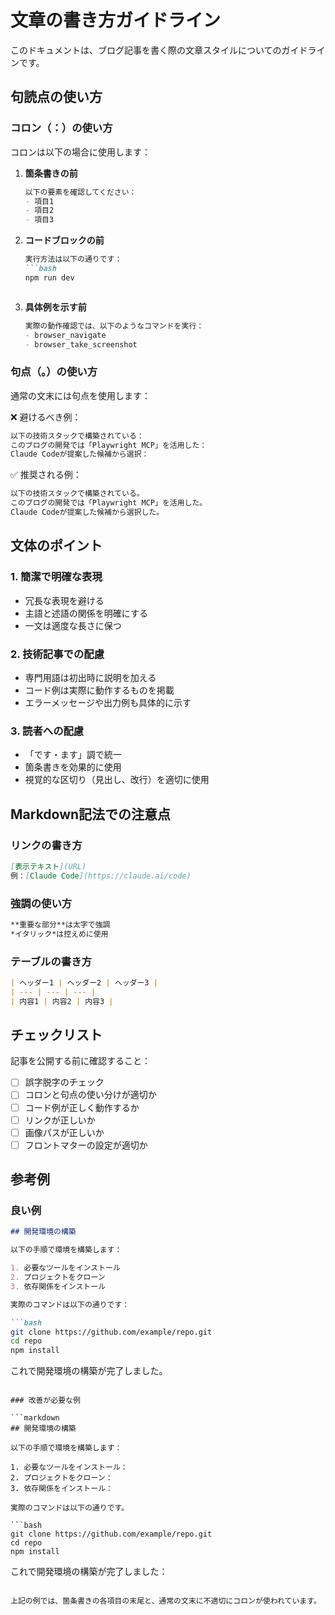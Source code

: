 # 文章の書き方ガイドライン

このドキュメントは、ブログ記事を書く際の文章スタイルについてのガイドラインです。

## 句読点の使い方

### コロン（：）の使い方

コロンは以下の場合に使用します：

1. **箇条書きの前**
   ```markdown
   以下の要素を確認してください：
   - 項目1
   - 項目2
   - 項目3
   ```

2. **コードブロックの前**
   ```markdown
   実行方法は以下の通りです：
   ```bash
   npm run dev
   ```
   ```

3. **具体例を示す前**
   ```markdown
   実際の動作確認では、以下のようなコマンドを実行：
   - browser_navigate
   - browser_take_screenshot
   ```

### 句点（。）の使い方

通常の文末には句点を使用します：

❌ 避けるべき例：
```markdown
以下の技術スタックで構築されている：
このブログの開発では「Playwright MCP」を活用した：
Claude Codeが提案した候補から選択：
```

✅ 推奨される例：
```markdown
以下の技術スタックで構築されている。
このブログの開発では「Playwright MCP」を活用した。
Claude Codeが提案した候補から選択した。
```

## 文体のポイント

### 1. 簡潔で明確な表現

- 冗長な表現を避ける
- 主語と述語の関係を明確にする
- 一文は適度な長さに保つ

### 2. 技術記事での配慮

- 専門用語は初出時に説明を加える
- コード例は実際に動作するものを掲載
- エラーメッセージや出力例も具体的に示す

### 3. 読者への配慮

- 「です・ます」調で統一
- 箇条書きを効果的に使用
- 視覚的な区切り（見出し、改行）を適切に使用

## Markdown記法での注意点

### リンクの書き方

```markdown
[表示テキスト](URL)
例：[Claude Code](https://claude.ai/code)
```

### 強調の使い方

```markdown
**重要な部分**は太字で強調
*イタリック*は控えめに使用
```

### テーブルの書き方

```markdown
| ヘッダー1 | ヘッダー2 | ヘッダー3 |
| --- | --- | --- |
| 内容1 | 内容2 | 内容3 |
```

## チェックリスト

記事を公開する前に確認すること：

- [ ] 誤字脱字のチェック
- [ ] コロンと句点の使い分けが適切か
- [ ] コード例が正しく動作するか
- [ ] リンクが正しいか
- [ ] 画像パスが正しいか
- [ ] フロントマターの設定が適切か

## 参考例

### 良い例

```markdown
## 開発環境の構築

以下の手順で環境を構築します：

1. 必要なツールをインストール
2. プロジェクトをクローン
3. 依存関係をインストール

実際のコマンドは以下の通りです：

```bash
git clone https://github.com/example/repo.git
cd repo
npm install
```

これで開発環境の構築が完了しました。
```

### 改善が必要な例

```markdown
## 開発環境の構築

以下の手順で環境を構築します：

1. 必要なツールをインストール：
2. プロジェクトをクローン：
3. 依存関係をインストール：

実際のコマンドは以下の通りです。

```bash
git clone https://github.com/example/repo.git
cd repo
npm install
```

これで開発環境の構築が完了しました：
```

上記の例では、箇条書きの各項目の末尾と、通常の文末に不適切にコロンが使われています。